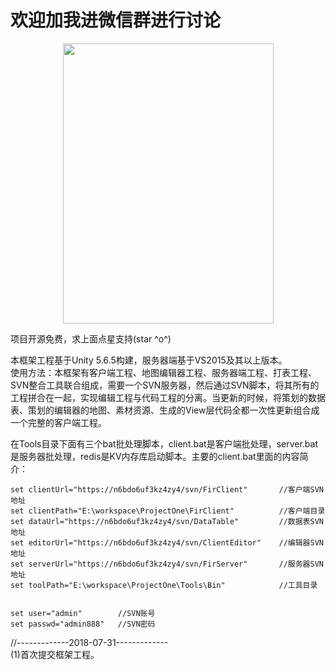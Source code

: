 # 欢迎加我进微信群进行讨论

<div align=center><img width="337" height="448" src="https://github.com/jarjin/NewFramework/blob/master/wx.jpg"/></div>

项目开源免费，求上面点星支持(star ^o^)

本框架工程基于Unity 5.6.5构建，服务器端基于VS2015及其以上版本。
<br> 
使用方法：本框架有客户端工程、地图编辑器工程、服务器端工程、打表工程、SVN整合工具联合组成，需要一个SVN服务器，然后通过SVN脚本，将其所有的工程拼合在一起，实现编辑工程与代码工程的分离。当更新的时候，将策划的数据表、策划的编辑器的地图、素材资源、生成的View层代码全都一次性更新组合成一个完整的客户端工程。

在Tools目录下面有三个bat批处理脚本，client.bat是客户端批处理，server.bat是服务器批处理，redis是KV内存库启动脚本。主要的client.bat里面的内容简介：

``` 
set clientUrl="https://n6bdo6uf3kz4zy4/svn/FirClient"       //客户端SVN地址
set clientPath="E:\workspace\ProjectOne\FirClient"          //客户端目录
set dataUrl="https://n6bdo6uf3kz4zy4/svn/DataTable"         //数据表SVN地址
set editorUrl="https://n6bdo6uf3kz4zy4/svn/ClientEditor"    //编辑器SVN地址
set serverUrl="https://n6bdo6uf3kz4zy4/svn/FirServer"       //服务器SVN地址
set toolPath="E:\workspace\ProjectOne\Tools\Bin"            //工具目录


set user="admin"        //SVN账号
set passwd="admin888"   //SVN密码
``` 
//-------------2018-07-31-------------
<br> 
(1)首次提交框架工程。

